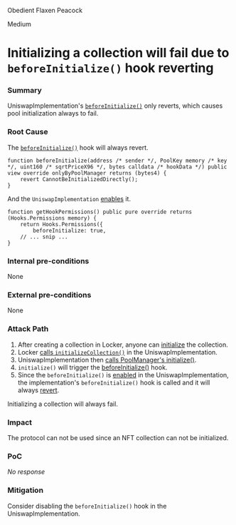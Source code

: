 Obedient Flaxen Peacock

Medium

# Initializing a collection will fail due to `beforeInitialize()` hook reverting

### Summary

UniswapImplementation's [`beforeInitialize()`](https://github.com/sherlock-audit/2024-08-flayer/blob/main/flayer/src/contracts/implementation/UniswapImplementation.sol#L452-L454) only reverts, which causes pool initialization always to fail.

### Root Cause

The [`beforeInitialize()`](https://github.com/sherlock-audit/2024-08-flayer/blob/main/flayer/src/contracts/implementation/UniswapImplementation.sol#L452-L454) hook will always revert.

```solidity
function beforeInitialize(address /* sender */, PoolKey memory /* key */, uint160 /* sqrtPriceX96 */, bytes calldata /* hookData */) public view override onlyByPoolManager returns (bytes4) {
    revert CannotBeInitializedDirectly();
}
```

And the `UniswapImplementation` [enables](https://github.com/sherlock-audit/2024-08-flayer/blob/main/flayer/src/contracts/implementation/UniswapImplementation.sol#L431) it.

```solidity
function getHookPermissions() public pure override returns (Hooks.Permissions memory) {
    return Hooks.Permissions({
        beforeInitialize: true,
    // ... snip ...
}
```




### Internal pre-conditions

None

### External pre-conditions

None

### Attack Path

1. After creating a collection in Locker, anyone can [initialize](https://github.com/sherlock-audit/2024-08-flayer/blob/main/flayer/src/contracts/Locker.sol#L367-L399) the collection.
2. Locker [calls `initializeCollection()`](https://github.com/sherlock-audit/2024-08-flayer/blob/main/flayer/src/contracts/Locker.sol#L388) in the UniswapImplementation.
3. UniswapImplementation then [calls PoolManager's initialize()](https://github.com/sherlock-audit/2024-08-flayer/blob/main/flayer/src/contracts/implementation/UniswapImplementation.sol#L214).
4. `initialize()` will trigger the [beforeInitialize()](https://github.com/Uniswap/v4-core/blob/e06fb6a3511d61332db4a9fa05bc4348937c07d4/src/libraries/Hooks.sol#L178-L185) hook.
5. Since the `beforeInitialize()` is [enabled](https://github.com/sherlock-audit/2024-08-flayer/blob/main/flayer/src/contracts/implementation/UniswapImplementation.sol#L431) in the UniswapImplementation, the implementation's `beforeInitialize()` hook is called and it will always [revert](https://github.com/sherlock-audit/2024-08-flayer/blob/main/flayer/src/contracts/implementation/UniswapImplementation.sol#L452-L454).

Initializing a collection will always fail.

### Impact

The protocol can not be used since an NFT collection can not be initialized.

### PoC

_No response_

### Mitigation

Consider disabling the `beforeInitialize()` hook in the UniswapImplementation.